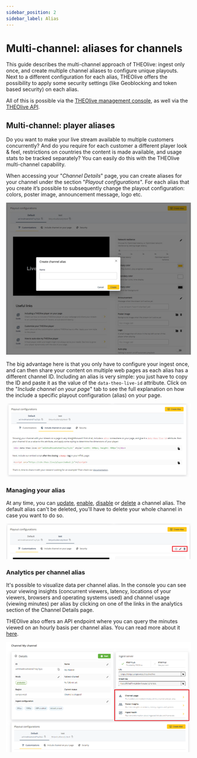 ```yaml
---
sidebar_position: 2
sidebar_label: Alias
---
```


# Multi-channel: aliases for channels

This guide describes the multi-channel approach of THEOlive: ingest only once, and create multiple channel aliases to configure unique playouts. Next to a different configuration for each alias, THEOlive offers the possibility to apply some security settings (like Geoblocking and token based security) on each alias.

All of this is possible via the [THEOlive management console](https://console.theo.live), as well via the [THEOlive API](https://developers.theo.live/reference/create-channel-alias).

## Multi-channel: player aliases

Do you want to make your live stream available to multiple customers concurrently? And do you require for each customer a different player look & feel, restrictions on countries the content is made available, and usage stats to be tracked separately? You can easily do this with the THEOlive multi-channel capability.

When accessing your "_Channel Details_" page, you can create aliases for your channel under the section "_Playout configurations_". For each alias that you create it’s possible to subsequently change the playout configuration: colors, poster image, announcement message, logo etc.

![Create a new channel alias under the "Playout configurations" tab](../assets/img//9ce6eb8-Create_channel_alias.jpg)

The big advantage here is that you only have to configure your ingest once, and can then share your content on multiple web pages as each alias has a different channel ID. Including an alias is very simple: you just have to copy the ID and paste it as the value of the `data-theo-live-id` attribute. Click on the "_Include channel on your page_" tab to see the full explanation on how the include a specific playout configuration (alias) on your page.

![Find the unique channel ID of your alias in the "Include channel on your page" tab](../assets/img/6a57e61-channel-alias-include.png)

### Managing your alias

At any time, you can [update](https://developers.theo.live/reference/update-channel-alias), [enable](https://developers.theo.live/reference/enable-channel-alias), [disable](https://developers.theo.live/reference/disable-channel-alias) or [delete](https://developers.theo.live/reference/delete-channel-alias) a channel alias. The default alias can't be deleted, you'll have to delete your whole channel in case you want to do so.

![Icon buttons to disable, enable or delete an alias](../assets/img/8751d4a-alias-settings.PNG)

### Analytics per channel alias

It's possible to visualize data per channel alias. In the console you can see your viewing insights (concurrent viewers, latency, locations of your viewers, browsers and operating systems used) and channel usage (viewing minutes) per alias by clicking on one of the links in the analytics section of the Channel Details page.

THEOlive also offers an API endpoint where you can query the minutes viewed on an hourly basis per channel alias. You can read more about it [here](https://developers.theo.live/reference/get-channel-alias-analytics).

![Link to viewing insights and channel usage page where analytics are stored per channel alias](../assets/img/3c77b57-channel-alias-analytics.png)
